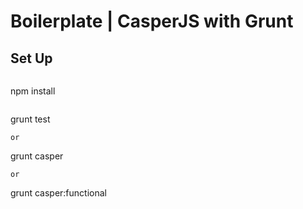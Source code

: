 # Boilerplate | CasperJS with Grunt

## Set Up
```
```
npm install
```
```
grunt test
```
or
```
grunt casper
```
or
```
grunt casper:functional
```
